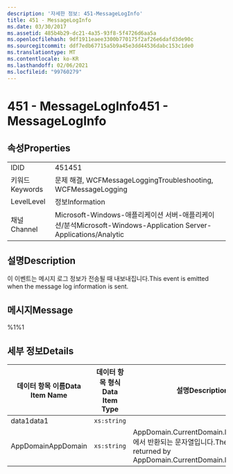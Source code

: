 ```yaml
---
description: '자세한 정보: 451-MessageLogInfo'
title: 451 - MessageLogInfo
ms.date: 03/30/2017
ms.assetid: 485b4b29-dc21-4a35-93f8-5f4726d6aa5a
ms.openlocfilehash: 9df1911eaee3300b770175f2af26e6dafd3de90c
ms.sourcegitcommit: ddf7edb67715a5b9a45e3dd44536dabc153c1de0
ms.translationtype: MT
ms.contentlocale: ko-KR
ms.lasthandoff: 02/06/2021
ms.locfileid: "99760279"
---
```

# <a name="451---messageloginfo"></a><span data-ttu-id="72cfc-103">451 - MessageLogInfo</span><span class="sxs-lookup"><span data-stu-id="72cfc-103">451 - MessageLogInfo</span></span>

## <a name="properties"></a><span data-ttu-id="72cfc-104">속성</span><span class="sxs-lookup"><span data-stu-id="72cfc-104">Properties</span></span>  
  
|||  
|-|-|  
|<span data-ttu-id="72cfc-105">ID</span><span class="sxs-lookup"><span data-stu-id="72cfc-105">ID</span></span>|<span data-ttu-id="72cfc-106">451</span><span class="sxs-lookup"><span data-stu-id="72cfc-106">451</span></span>|  
|<span data-ttu-id="72cfc-107">키워드</span><span class="sxs-lookup"><span data-stu-id="72cfc-107">Keywords</span></span>|<span data-ttu-id="72cfc-108">문제 해결, WCFMessageLogging</span><span class="sxs-lookup"><span data-stu-id="72cfc-108">Troubleshooting, WCFMessageLogging</span></span>|  
|<span data-ttu-id="72cfc-109">Level</span><span class="sxs-lookup"><span data-stu-id="72cfc-109">Level</span></span>|<span data-ttu-id="72cfc-110">정보</span><span class="sxs-lookup"><span data-stu-id="72cfc-110">Information</span></span>|  
|<span data-ttu-id="72cfc-111">채널</span><span class="sxs-lookup"><span data-stu-id="72cfc-111">Channel</span></span>|<span data-ttu-id="72cfc-112">Microsoft-Windows-애플리케이션 서버-애플리케이션/분석</span><span class="sxs-lookup"><span data-stu-id="72cfc-112">Microsoft-Windows-Application Server-Applications/Analytic</span></span>|  
  
## <a name="description"></a><span data-ttu-id="72cfc-113">설명</span><span class="sxs-lookup"><span data-stu-id="72cfc-113">Description</span></span>  

 <span data-ttu-id="72cfc-114">이 이벤트는 메시지 로그 정보가 전송될 때 내보내집니다.</span><span class="sxs-lookup"><span data-stu-id="72cfc-114">This event is emitted when the message log information is sent.</span></span>  
  
## <a name="message"></a><span data-ttu-id="72cfc-115">메시지</span><span class="sxs-lookup"><span data-stu-id="72cfc-115">Message</span></span>  

 <span data-ttu-id="72cfc-116">%1</span><span class="sxs-lookup"><span data-stu-id="72cfc-116">%1</span></span>  
  
## <a name="details"></a><span data-ttu-id="72cfc-117">세부 정보</span><span class="sxs-lookup"><span data-stu-id="72cfc-117">Details</span></span>  
  
|<span data-ttu-id="72cfc-118">데이터 항목 이름</span><span class="sxs-lookup"><span data-stu-id="72cfc-118">Data Item Name</span></span>|<span data-ttu-id="72cfc-119">데이터 항목 형식</span><span class="sxs-lookup"><span data-stu-id="72cfc-119">Data Item Type</span></span>|<span data-ttu-id="72cfc-120">설명</span><span class="sxs-lookup"><span data-stu-id="72cfc-120">Description</span></span>|  
|--------------------|--------------------|-----------------|  
|<span data-ttu-id="72cfc-121">data1</span><span class="sxs-lookup"><span data-stu-id="72cfc-121">data1</span></span>|`xs:string`||  
|<span data-ttu-id="72cfc-122">AppDomain</span><span class="sxs-lookup"><span data-stu-id="72cfc-122">AppDomain</span></span>|`xs:string`|<span data-ttu-id="72cfc-123">AppDomain.CurrentDomain.FriendlyName에서 반환되는 문자열입니다.</span><span class="sxs-lookup"><span data-stu-id="72cfc-123">The string returned by AppDomain.CurrentDomain.FriendlyName.</span></span>|
